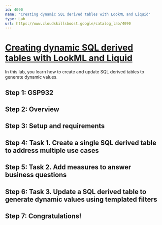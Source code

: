 ```yaml
---
id: 4090
name: 'Creating dynamic SQL derived tables with LookML and Liquid'
type: Lab
url: https://www.cloudskillsboost.google/catalog_lab/4090
---
```


# [Creating dynamic SQL derived tables with LookML and Liquid](https://www.cloudskillsboost.google/catalog_lab/4090)

In this lab, you learn how to create and update SQL derived tables to generate dynamic values.

## Step 1: GSP932

## Step 2: Overview

## Step 3: Setup and requirements

## Step 4: Task 1. Create a single SQL derived table to address multiple use cases

## Step 5: Task 2. Add measures to answer business questions

## Step 6: Task 3. Update a SQL derived table to generate dynamic values using templated filters

## Step 7: Congratulations!
